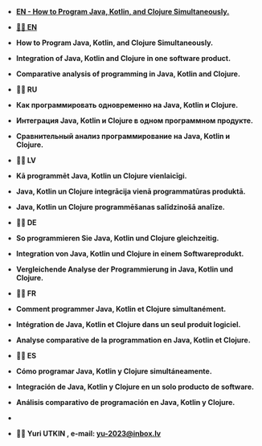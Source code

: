 
<strong>
 
- <a href="https://yu-2023.github.io/inf/info_EN.html" target="_blank">EN - How to Program Java, Kotlin, and Clojure Simultaneously.</a>
- <a href="https://yu-2023.github.io/inf/info_EN.html" target="_blank">💞️💞️ EN</a>
- How to Program Java, Kotlin, and Clojure Simultaneously.
- Integration of Java, Kotlin and Clojure in one software product.
- Comparative analysis of programming in Java, Kotlin and Clojure.

- 👋👋 RU
- Как программировать одновременно на Java, Kotlin и Clojure.
- Интеграция Java, Kotlin и Clojure в одном программном продукте.
- Сравнительный анализ программирование на Java, Kotlin и Clojure.

- 🌱🌱 LV
- Kā programmēt Java, Kotlin un Clojure vienlaicīgi.
- Java, Kotlin un Clojure integrācija vienā programmatūras produktā.
- Java, Kotlin un Clojure programmēšanas salīdzinošā analīze.
 
- 💞️💞️ DE
- So programmieren Sie Java, Kotlin und Clojure gleichzeitig.
- Integration von Java, Kotlin und Clojure in einem Softwareprodukt.
- Vergleichende Analyse der Programmierung in Java, Kotlin und Clojure.

- 👋👋 FR
- Comment programmer Java, Kotlin et Clojure simultanément.
- Intégration de Java, Kotlin et Clojure dans un seul produit logiciel.
- Analyse comparative de la programmation en Java, Kotlin et Clojure.

- 🌱🌱 ES
- Cómo programar Java, Kotlin y Clojure simultáneamente.
- Integración de Java, Kotlin y Clojure en un solo producto de software.
- Análisis comparativo de programación en Java, Kotlin y Clojure.

-
- 👀👀 Yuri UTKIN , e-mail: yu-2023@inbox.lv

</strong>
 
<!---
yu-2023/yu-2023 is a ✨ special ✨ repository because its `README.md` (this file) appears on your GitHub profile.
You can click the Preview link to take a look at your changes.
--->
